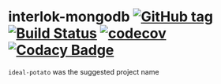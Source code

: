 # interlok-mongodb [![GitHub tag](https://img.shields.io/github/tag/adaptris/interlok-mongodb.svg)](https://github.com/adaptris/interlok-mongodb/tags) [![Build Status](https://travis-ci.org/adaptris/interlok-mongodb.svg?branch=develop)](https://travis-ci.org/adaptris/interlok-mongodb) [![codecov](https://codecov.io/gh/adaptris/interlok-mongodb/branch/develop/graph/badge.svg)](https://codecov.io/gh/adaptris/interlok-mongodb) [![Codacy Badge](https://api.codacy.com/project/badge/Grade/8b709dd249a24ecd90b69533aa08d441)](https://www.codacy.com/app/adaptris/interlok-mongodb?utm_source=github.com&amp;utm_medium=referral&amp;utm_content=adaptris/interlok-mongodb&amp;utm_campaign=Badge_Grade)

`ideal-potato` was the suggested project name
